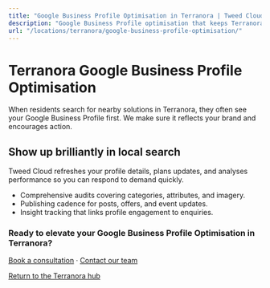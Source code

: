 ```yaml
---
title: "Google Business Profile Optimisation in Terranora | Tweed Cloud"
description: "Google Business Profile optimisation that keeps Terranora listings accurate and engaging."
url: "/locations/terranora/google-business-profile-optimisation/"
---
```


# Terranora Google Business Profile Optimisation

When residents search for nearby solutions in Terranora, they often see your Google Business Profile first. We make sure it reflects your brand and encourages action.

## Show up brilliantly in local search

Tweed Cloud refreshes your profile details, plans updates, and analyses performance so you can respond to demand quickly.

- Comprehensive audits covering categories, attributes, and imagery.
- Publishing cadence for posts, offers, and event updates.
- Insight tracking that links profile engagement to enquiries.

### Ready to elevate your Google Business Profile Optimisation in Terranora?

[Book a consultation](/consultation/) · [Contact our team](/contact/)

[Return to the Terranora hub](/locations/terranora/)
